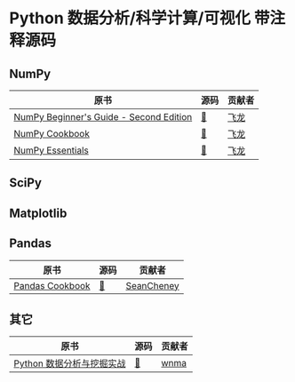 # Python 数据分析/科学计算/可视化 带注释源码

## NumPy

| 原书 | 源码 | 贡献者 |
| --- | --- | --- |
| [NumPy Beginner's Guide - Second Edition](https://www.packtpub.com/mapt/book/big_data_and_business_intelligence/9781782166085) | [&#x1f4dd;](numpy-beginners-guide-2e) | [飞龙](https://github.com/wizardforcel) |
| [NumPy Cookbook](https://www.packtpub.com/mapt/book/big_data_and_business_intelligence/9781849518925) | [&#x1f4dd;](numpy-cookbook) | [飞龙](https://github.com/wizardforcel) |
| [NumPy Essentials](https://www.packtpub.com/mapt/book/big_data_and_business_intelligence/9781784393670) | [&#x1f4dd;](numpy-numpy-essentials) | [飞龙](https://github.com/wizardforcel) |

## SciPy

## Matplotlib

## Pandas

| 原书 | 源码 | 贡献者 |
| --- | --- | --- |
| [Pandas Cookbook](https://www.packtpub.com/mapt/book/big_data_and_business_intelligence/9781784393878) | [&#x1f4dd;](https://www.jianshu.com/c/4105c237459d) | [SeanCheney](https://www.jianshu.com/u/130f76596b02) |

## 其它

| 原书 | 源码 | 贡献者 |
| --- | --- | --- |
| [Python 数据分析与挖掘实战](https://book.douban.com/subject/26677686/) | [&#x1f4dd;](https://github.com/apachecn/python_data_analysis_and_mining_action) | [wnma](https://github.com/wnma3mz) |
